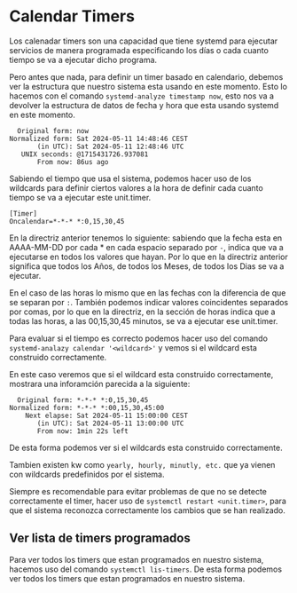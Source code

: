 # Calendar Timers

Los calenadar timers son una capacidad que tiene systemd para ejecutar servicios de manera programada especificando los días o cada cuanto tiempo se va a ejecutar dicho programa.

Pero antes que nada, para definir un timer basado en calendario, debemos ver la estructura que nuestro sistema esta usando en este momento. Esto lo hacemos con el comando `systemd-analyze timestamp now`, esto nos va a devolver la estructura de datos de fecha y hora que esta usando systemd en este momento.

``` salida del comando systemd-analyze timestamp now
  Original form: now
Normalized form: Sat 2024-05-11 14:48:46 CEST
       (in UTC): Sat 2024-05-11 12:48:46 UTC
   UNIX seconds: @1715431726.937081
       From now: 86us ago
```

Sabiendo el tiempo que usa el sistema, podemos hacer uso de los wildcards para definir ciertos valores a la hora de definir cada cuanto tiempo se va a ejecutar este unit.timer.

``` 
[Timer]
Oncalendar=*-*-* *:0,15,30,45
```

En la directriz anterior tenemos lo siguiente: sabiendo que la fecha esta en AAAA-MM-DD por cada * en cada espacio separado por `-`, indica que va a ejecutarse en todos los valores que hayan. Por lo que en la directriz anterior significa que todos los Años, de todos los Meses, de todos los Dias se va a ejecutar. 

En el caso de las horas lo mismo que en las fechas con la diferencia de que se separan por `:`. También podemos indicar valores coincidentes separados por comas, por lo que en la directriz, en la sección de horas indica que a todas las horas, a las 00,15,30,45 minutos, se va a ejecutar ese unit.timer.

Para evaluar si el tiempo es correcto podemos hacer uso del comando `systemd-analazy calendar '<wildcard>'` y vemos si el wildcard esta construido correctamente.

En este caso veremos que si el wildcard esta construido correctamente, mostrara una inforamción parecida a la siguiente:

```
  Original form: *-*-* *:0,15,30,45
Normalized form: *-*-* *:00,15,30,45:00
    Next elapse: Sat 2024-05-11 15:00:00 CEST
       (in UTC): Sat 2024-05-11 13:00:00 UTC
       From now: 1min 22s left
```

De esta forma podemos ver si el wildcards esta construido correctamente. 

Tambien existen kw como `yearly, hourly, minutly, etc.` que ya vienen con wildcards predefinidos por el sistema.

Siempre es recomendable para evitar problemas de que no se detecte correctamente el timer, hacer uso de `systemctl restart <unit.timer>`, para que el sistema reconozca correctamente los cambios que se han realizado.

## Ver lista de timers programados

Para ver todos los timers que estan programados en nuestro sistema, hacemos uso del comando `systemctl lis-timers`. De esta forma podemos ver todos los timers que estan programados en nuestro sistema.

